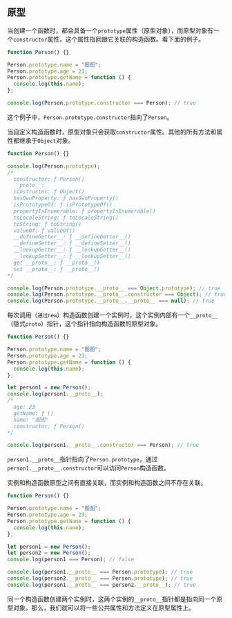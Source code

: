 ## 原型

当创建一个函数时，都会具备一个`prototype`属性（原型对象），而原型对象有一个`constructor`属性，这个属性指回跟它关联的构造函数。看下面的例子。

```js
function Person() {}

Person.prototype.name = "图图";
Person.prototype.age = 23;
Person.prototype.getName = function () {
  console.log(this.name);
};

console.log(Person.prototype.constructor === Person); // true
```

这个例子中，`Person.prototype.constructor`指向了`Person`。

当自定义构造函数时，原型对象只会获取`constructor`属性。其他的所有方法和属性都继承于`Object`对象。

```js
function Person() {}

console.log(Person.prototype);
/* 
  constructor: ƒ Person()
  __proto__:
  constructor: ƒ Object()
  hasOwnProperty: ƒ hasOwnProperty()
  isPrototypeOf: ƒ isPrototypeOf()
  propertyIsEnumerable: ƒ propertyIsEnumerable()
  toLocaleString: ƒ toLocaleString()
  toString: ƒ toString()
  valueOf: ƒ valueOf()
  __defineGetter__: ƒ __defineGetter__()
  __defineSetter__: ƒ __defineSetter__()
  __lookupGetter__: ƒ __lookupGetter__()
  __lookupSetter__: ƒ __lookupSetter__()
  get __proto__: ƒ __proto__()
  set __proto__: ƒ __proto__()
*/

console.log(Person.prototype.__proto__ === Object.prototype); // true
console.log(Person.prototype.__proto__.constructor === Object); // true
console.log(Person.prototype.__proto__.__proto__ === null); // true
```

每次调用（`通过new`）构造函数创建一个实例时，这个实例内部有一个`__proto__`（隐式`proto`）指针，这个指针指向构造函数的原型对象。

```js
function Person() {}

Person.prototype.name = "图图";
Person.prototype.age = 23;
Person.prototype.getName = function () {
  console.log(this.name);
};

let person1 = new Person();
console.log(person1.__proto__);
/*
  age: 23
  getName: ƒ ()
  name: "图图"
  constructor: ƒ Person() 
*/

console.log(person1.__proto__.constructor === Person); // true
```

`person1.__proto__`指针指向了`Person.prototype`，通过`person1.__proto__.constructor`可以访问`Person`构造函数。

实例和构造函数原型之间有直接关联，而实例和构造函数之间不存在关联。

```js
function Person() {}

Person.prototype.name = "图图";
Person.prototype.age = 23;
Person.prototype.getName = function () {
  console.log(this.name);
};

let person1 = new Person();
let person2 = new Person();
console.log(person1 === Person); // false

console.log(person1.__proto__ === Person.prototype); // true
console.log(person2.__proto__ === Person.prototype); // true
console.log(person1.__proto__ === person2.__proto__); // true
```

同一个构造函数创建两个实例时，这两个实例的`__proto__`指针都是指向同一个原型对象。那么，我们就可以将一些公共属性和方法定义在原型属性上。
